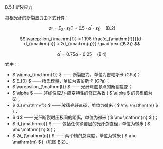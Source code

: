 B.5.1 断裂应力

每根光纤的断裂应力由下式计算：

 $$ \sigma_{\mathrm{f}} = E_{0} \cdot \varepsilon_{\mathrm{f}} \left(1 + 0.5 \cdot \alpha^{\prime} \cdot \varepsilon_{\mathrm{f}}\right) \quad \text{(B.2)} $$ 

 $$ \varepsilon_{\mathrm{f}} = 1.198 \frac{d_{\mathrm{f}}}{d - d_{\mathrm{c}} + 2d_{\mathrm{g}}} \quad \text{(B.3)} $$ 

 $$ \alpha^{\prime} = 0.75 \alpha - 0.25 \quad \text{(B.4)} $$ 

式中：

-  $ \sigma_{\mathrm{f}} $  —— 断裂应力，单位为吉帕斯卡 (GPa)；
-  $ E_{0} $  —— 杨氏模量，单位为吉帕斯卡 (GPa)；
-  $ \varepsilon_{\mathrm{f}} $  —— 光纤弯曲顶点的断裂应变；
-  $ \alpha $  —— 非线性应力-应变特性的修正系数 ( $ \alpha $  的典型值为 6)；
-  $ d_{\mathrm{f}} $  —— 玻璃光纤直径，单位为微米 ( $ \mu \mathrm{m} $ )；
-  $ d $  —— 光纤断裂时压板间的距离，单位为微米 ( $ \mu \mathrm{m} $ )；
-  $ d_{\mathrm{c}} $  —— 包括任何涂覆层的光纤总直径，单位为微米 ( $ \mu \mathrm{m} $ )；
-  $ 2d_{\mathrm{g}} $  —— 两个槽的总深度，单位为微米 ( $ \mu \mathrm{m} $ )（见图 B.2）。